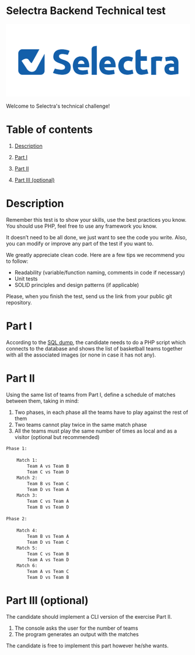 Selectra Backend Technical test
=
![Selectra Technical Challenge](/resources/images/selectra.png)

Welcome to Selectra's technical challenge!

# Table of contents

1. [Description](#description)

2. [Part I](#part-i)

3. [Part II](#part-ii)

4. [Part III (optional)](#part-iii-optional)

# Description

Remember this test is to show your skills, use the best practices you know. You should use PHP, feel free to use any framework you know.

It doesn’t need to be all done, we just want to see the code you write.
Also, you can modify or improve any part of the test if you want to.

We greatly appreciate clean code. Here are a few tips we recommend you to follow:
- Readability (variable/function naming, comments in code if necessary)
- Unit tests
- SOLID principles and design patterns (if applicable)

Please, when you finish the test, send us the link from your public git repository.


# Part I

According to the [SQL dump](/resources/database/nba_test.sql), the candidate needs to do a PHP script which connects to the database and shows the list of basketball teams together with all the associated images (or none in case it has not any).


# Part II

Using the same list of teams from Part I, define a schedule of matches between them, taking in mind:
1. Two phases, in each phase all the teams have to play against the rest of them
2. Two teams cannot play twice in the same match phase
3. All the teams must play the same number of times as local and as a visitor (optional but recommended)

```shell script
Phase 1:

    Match 1:
        Team A vs Team B
        Team C vs Team D
    Match 2:
        Team B vs Team C
        Team D vs Team A
    Match 3:
        Team C vs Team A
        Team B vs Team D

Phase 2:

    Match 4:
        Team B vs Team A
        Team D vs Team C
    Match 5:
        Team C vs Team B
        Team A vs Team D
    Match 6:
        Team A vs Team C
        Team D vs Team B
```

# Part III (optional)

The candidate should implement a CLI version of the exercise Part II.
1. The console asks the user for the number of teams
2. The program generates an output with the matches

The candidate is free to implement this part however he/she wants.
